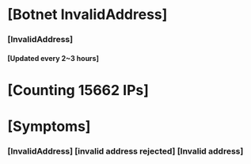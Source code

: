 # [Botnet InvalidAddress]
### [InvalidAddress]
#### [Updated every 2~3 hours]

# [Counting 15662 IPs]

# [Symptoms] 

###   [InvalidAddress] [invalid address rejected] [Invalid address]
